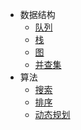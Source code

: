 <!-- 导航定义 -->
* 数据结构
	* [队列](data-structure/queue.md)
	* [栈](data-structure/stack.md)
	* [图](data-structure/graph.md)
	* [并查集](data-structure/union-find.md)
* 算法
	* [搜索](algorithm/search/search.md)
	* [排序](algorithm/sort/sort.md)
	* [动态规划](algorithm/dp/dynamic-plan.md)